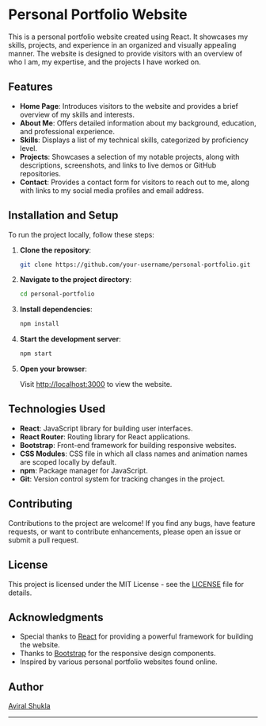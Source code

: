 # Personal Portfolio Website

This is a personal portfolio website created using React. It showcases my skills, projects, and experience in an organized and visually appealing manner. The website is designed to provide visitors with an overview of who I am, my expertise, and the projects I have worked on.

## Features

- **Home Page**: Introduces visitors to the website and provides a brief overview of my skills and interests.
- **About Me**: Offers detailed information about my background, education, and professional experience.
- **Skills**: Displays a list of my technical skills, categorized by proficiency level.
- **Projects**: Showcases a selection of my notable projects, along with descriptions, screenshots, and links to live demos or GitHub repositories.
- **Contact**: Provides a contact form for visitors to reach out to me, along with links to my social media profiles and email address.

## Installation and Setup

To run the project locally, follow these steps:

1. **Clone the repository**:

   ```bash
   git clone https://github.com/your-username/personal-portfolio.git
   ```

2. **Navigate to the project directory**:

   ```bash
   cd personal-portfolio
   ```

3. **Install dependencies**:

   ```bash
   npm install
   ```

4. **Start the development server**:

   ```bash
   npm start
   ```

5. **Open your browser**:

   Visit [http://localhost:3000](http://localhost:3000) to view the website.

## Technologies Used

- **React**: JavaScript library for building user interfaces.
- **React Router**: Routing library for React applications.
- **Bootstrap**: Front-end framework for building responsive websites.
- **CSS Modules**: CSS file in which all class names and animation names are scoped locally by default.
- **npm**: Package manager for JavaScript.
- **Git**: Version control system for tracking changes in the project.

## Contributing

Contributions to the project are welcome! If you find any bugs, have feature requests, or want to contribute enhancements, please open an issue or submit a pull request.

## License

This project is licensed under the MIT License - see the [LICENSE](LICENSE) file for details.

## Acknowledgments

- Special thanks to [React](https://reactjs.org/) for providing a powerful framework for building the website.
- Thanks to [Bootstrap](https://getbootstrap.com/) for the responsive design components.
- Inspired by various personal portfolio websites found online.

## Author

[Aviral Shukla](https://github.com/your-seeavishk)

---

